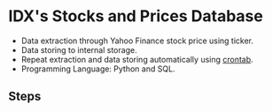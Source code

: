 # IDX's Stocks and Prices Database  

* Data extraction through Yahoo Finance stock price using ticker.
* Data storing to internal storage.
* Repeat extraction and data storing automatically using [crontab](https://crontab.guru).
* Programming Language: Python and SQL.  
  
    
## Steps
